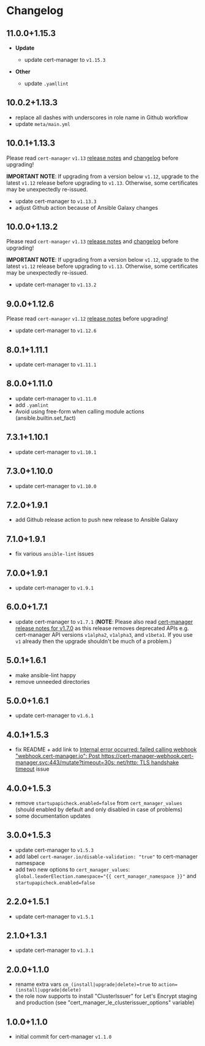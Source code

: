 # Changelog

## 11.0.0+1.15.3

- **Update**
  - update cert-manager to `v1.15.3`

- **Other**
  - update `.yamllint`

## 10.0.2+1.13.3

- replace all dashes with underscores in role name in Github workflow
- update `meta/main.yml`

## 10.0.1+1.13.3

Please read `cert-manager` `v1.13` [release notes](https://cert-manager.io/docs/releases/release-notes/release-notes-1.13/) and [changelog](https://github.com/cert-manager/cert-manager/releases/tag/v1.13.0) before upgrading!

**IMPORTANT NOTE**: If upgrading from a version below `v1.12`, upgrade to the latest `v1.12` release before upgrading to `v1.13`. Otherwise, some certificates may be unexpectedly re-issued.

- update cert-manager to `v1.13.3`
- adjust Github action because of Ansible Galaxy changes

## 10.0.0+1.13.2

Please read `cert-manager` `v1.13` [release notes](https://cert-manager.io/docs/releases/release-notes/release-notes-1.13/) and [changelog](https://github.com/cert-manager/cert-manager/releases/tag/v1.13.0) before upgrading!

**IMPORTANT NOTE**: If upgrading from a version below `v1.12`, upgrade to the latest `v1.12` release before upgrading to `v1.13`. Otherwise, some certificates may be unexpectedly re-issued.

- update cert-manager to `v1.13.2`

## 9.0.0+1.12.6

Please read `cert-manager` `v1.12` [release notes](https://cert-manager.io/docs/releases/release-notes/release-notes-1.12/) before upgrading!

- update cert-manager to `v1.12.6`

## 8.0.1+1.11.1

- update cert-manager to `v1.11.1`

## 8.0.0+1.11.0

- update cert-manager to `v1.11.0`
- add `.yamlint`
- Avoid using free-form when calling module actions (ansible.builtin.set_fact)

## 7.3.1+1.10.1

- update cert-manager to `v1.10.1`

## 7.3.0+1.10.0

- update cert-manager to `v1.10.0`

## 7.2.0+1.9.1

- add Github release action to push new release to Ansible Galaxy

## 7.1.0+1.9.1

- fix various `ansible-lint` issues

## 7.0.0+1.9.1

- update cert-manager to `v1.9.1`

## 6.0.0+1.7.1

- update cert-manager to `v1.7.1` (**NOTE**: Please also read [cert-manager release notes for v1.7.0](https://github.com/cert-manager/cert-manager/releases/tag/v1.7.0) as this release removes deprecated APIs e.g. cert-manager API versions `v1alpha2`, `v1alpha3`, and `v1beta1`. If you use `v1` already then the upgrade shouldn't be much of a problem.)

## 5.0.1+1.6.1

- make ansible-lint happy
- remove unneeded directories

## 5.0.0+1.6.1

- update cert-manager to `v1.6.1`

## 4.0.1+1.5.3

- fix README + add link to [Internal error occurred: failed calling webhook "webhook.cert-manager.io": Post https://cert-manager-webhook.cert-manager.svc:443/mutate?timeout=30s: net/http: TLS handshake timeout](https://github.com/jetstack/cert-manager/issues/2602) issue

## 4.0.0+1.5.3

- remove `startupapicheck.enabled=false` from `cert_manager_values` (should enabled by default and only disabled in case of problems)
- some documentation updates

## 3.0.0+1.5.3

- update cert-manager to `v1.5.3`
- add label `cert-manager.io/disable-validation: "true"` to cert-manager namespace
- add two new options to `cert_manager_values`: `global.leaderElection.namespace="{{ cert_manager_namespace }}"` and `startupapicheck.enabled=false`

## 2.2.0+1.5.1

- update cert-manager to `v1.5.1`

## 2.1.0+1.3.1

- update cert-manager to `v1.3.1`

## 2.0.0+1.1.0

- rename extra vars `cm_(install|upgrade|delete)=true` to `action=(install|upgrade|delete)`
- the role now supports to install "ClusterIssuer" for Let's Encrypt staging and production (see "cert_manager_le_clusterissuer_options" variable)

## 1.0.0+1.1.0

- initial commit for cert-manager `v1.1.0`
